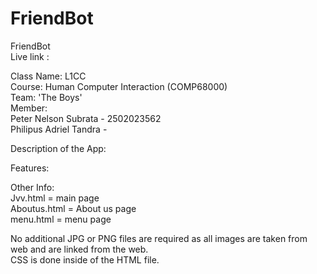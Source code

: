 # FriendBot
FriendBot  
Live link : 
  
Class Name: L1CC  
Course: Human Computer Interaction (COMP68000)  
Team: 'The Boys'  
Member:  
Peter Nelson Subrata - 2502023562  
        Philipus Adriel Tandra -  
  
Description of the App:  
  
    
      
Features:  




Other Info:  
Jvv.html = main page  
Aboutus.html = About us page  
menu.html = menu page  
  
  
No additional JPG or PNG files are required as all images are taken from web and are linked from the web.  
CSS is done inside of the HTML file.
